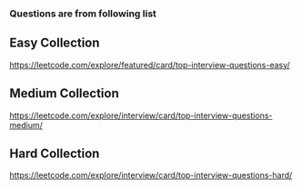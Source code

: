 ### Questions are from following list

## Easy Collection
https://leetcode.com/explore/featured/card/top-interview-questions-easy/

## Medium Collection
https://leetcode.com/explore/interview/card/top-interview-questions-medium/

## Hard Collection
https://leetcode.com/explore/interview/card/top-interview-questions-hard/
